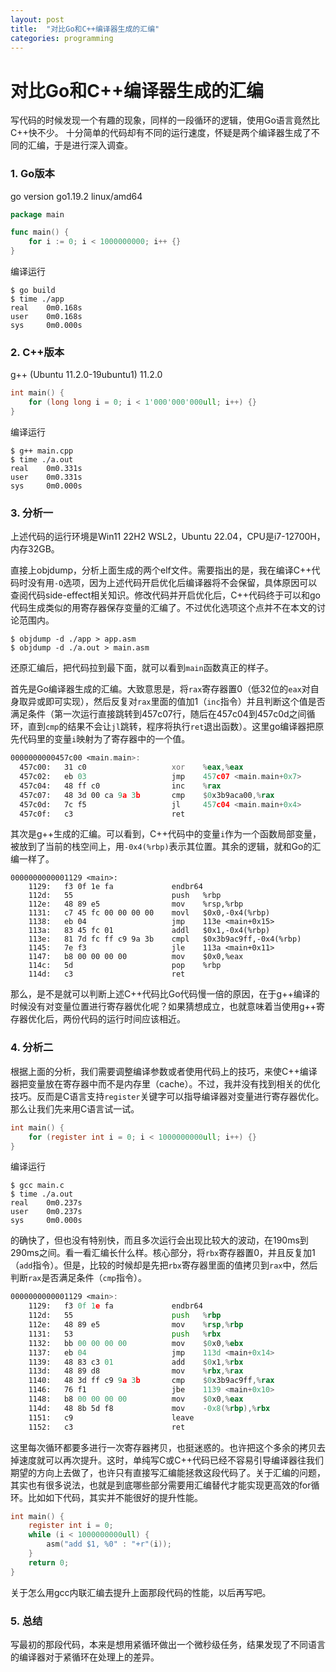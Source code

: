 ```yaml
---
layout: post
title:  "对比Go和C++编译器生成的汇编"
categories: programming
---
```



# 对比Go和C++编译器生成的汇编

写代码的时候发现一个有趣的现象，同样的一段循环的逻辑，使用Go语言竟然比C++快不少。
十分简单的代码却有不同的运行速度，怀疑是两个编译器生成了不同的汇编，于是进行深入调查。

### 1. Go版本

go version go1.19.2 linux/amd64

```go
package main

func main() {
    for i := 0; i < 1000000000; i++ {}
}
```

编译运行

```shell
$ go build
$ time ./app
real    0m0.168s
user    0m0.168s
sys     0m0.000s
```

### 2. C++版本

g++ (Ubuntu 11.2.0-19ubuntu1) 11.2.0

```c++
int main() {
    for (long long i = 0; i < 1'000'000'000ull; i++) {}
}
```

编译运行

```shell
$ g++ main.cpp
$ time ./a.out
real    0m0.331s
user    0m0.331s
sys     0m0.000s
```

### 3. 分析一

上述代码的运行环境是Win11 22H2 WSL2，Ubuntu 22.04，CPU是i7-12700H，内存32GB。

直接上objdump，分析上面生成的两个elf文件。需要指出的是，我在编译C++代码时没有用``-O``选项，因为上述代码开启优化后编译器将不会保留，具体原因可以查阅代码side-effect相关知识。修改代码并开启优化后，C++代码终于可以和go代码生成类似的用寄存器保存变量的汇编了。不过优化选项这个点并不在本文的讨论范围内。



```shell
$ objdump -d ./app > app.asm
$ objdump -d ./a.out > main.asm
```

还原汇编后，把代码拉到最下面，就可以看到``main``函数真正的样子。

首先是Go编译器生成的汇编。大致意思是，将``rax``寄存器置0（低32位的``eax``对自身取异或即可实现），然后反复对``rax``里面的值加1（``inc``指令）并且判断这个值是否满足条件（第一次运行直接跳转到457c07行，随后在457c04到457c0d之间循环，直到``cmp``的结果不会让``jl``跳转，程序将执行``ret``退出函数）。这里go编译器把原先代码里的变量``i``映射为了寄存器中的一个值。

```asm
0000000000457c00 <main.main>:
  457c00:	31 c0                	xor    %eax,%eax
  457c02:	eb 03                	jmp    457c07 <main.main+0x7>
  457c04:	48 ff c0             	inc    %rax
  457c07:	48 3d 00 ca 9a 3b    	cmp    $0x3b9aca00,%rax
  457c0d:	7c f5                	jl     457c04 <main.main+0x4>
  457c0f:	c3                   	ret
```

其次是g++生成的汇编。可以看到，C++代码中的变量``i``作为一个函数局部变量，被放到了当前的栈空间上，用``-0x4(%rbp)``表示其位置。其余的逻辑，就和Go的汇编一样了。

```
0000000000001129 <main>:
    1129:	f3 0f 1e fa          	endbr64
    112d:	55                   	push   %rbp
    112e:	48 89 e5             	mov    %rsp,%rbp
    1131:	c7 45 fc 00 00 00 00 	movl   $0x0,-0x4(%rbp)
    1138:	eb 04                	jmp    113e <main+0x15>
    113a:	83 45 fc 01          	addl   $0x1,-0x4(%rbp)
    113e:	81 7d fc ff c9 9a 3b 	cmpl   $0x3b9ac9ff,-0x4(%rbp)
    1145:	7e f3                	jle    113a <main+0x11>
    1147:	b8 00 00 00 00       	mov    $0x0,%eax
    114c:	5d                   	pop    %rbp
    114d:	c3                   	ret
```

那么，是不是就可以判断上述C++代码比Go代码慢一倍的原因，在于g++编译的时候没有对变量位置进行寄存器优化呢？如果猜想成立，也就意味着当使用g++寄存器优化后，两份代码的运行时间应该相近。


### 4. 分析二

根据上面的分析，我们需要调整编译参数或者使用代码上的技巧，来使C++编译器把变量放在寄存器中而不是内存里（cache）。不过，我并没有找到相关的优化技巧。反而是C语言支持``register``关键字可以指导编译器对变量进行寄存器优化。那么让我们先来用C语言试一试。


```c
int main() {
    for (register int i = 0; i < 1000000000ull; i++) {}
}
```

编译运行

```shell
$ gcc main.c
$ time ./a.out
real    0m0.237s
user    0m0.237s
sys     0m0.000s
```

的确快了，但也没有特别快，而且多次运行会出现比较大的波动，在190ms到290ms之间。看一看汇编长什么样。核心部分，将``rbx``寄存器置0，并且反复加1（``add``指令）。但是，比较的时候却是先把``rbx``寄存器里面的值拷贝到``rax``中，然后判断``rax``是否满足条件（``cmp``指令）。

```asm
0000000000001129 <main>:
    1129:	f3 0f 1e fa          	endbr64
    112d:	55                   	push   %rbp
    112e:	48 89 e5             	mov    %rsp,%rbp
    1131:	53                   	push   %rbx
    1132:	bb 00 00 00 00       	mov    $0x0,%ebx
    1137:	eb 04                	jmp    113d <main+0x14>
    1139:	48 83 c3 01          	add    $0x1,%rbx
    113d:	48 89 d8             	mov    %rbx,%rax
    1140:	48 3d ff c9 9a 3b    	cmp    $0x3b9ac9ff,%rax
    1146:	76 f1                	jbe    1139 <main+0x10>
    1148:	b8 00 00 00 00       	mov    $0x0,%eax
    114d:	48 8b 5d f8          	mov    -0x8(%rbp),%rbx
    1151:	c9                   	leave
    1152:	c3                   	ret
```

这里每次循环都要多进行一次寄存器拷贝，也挺迷惑的。也许把这个多余的拷贝去掉速度就可以再次提升。这时，单纯写C或C++代码已经不容易引导编译器往我们期望的方向上去做了，也许只有直接写汇编能拯救这段代码了。关于汇编的问题，其实也有很多说法，也就是到底哪些部分需要用汇编替代才能实现更高效的for循环。比如如下代码，其实并不能很好的提升性能。

```c
int main() {
    register int i = 0;
    while (i < 1000000000ull) {
        asm("add $1, %0" : "+r"(i));
    }
    return 0;
}
```

关于怎么用gcc内联汇编去提升上面那段代码的性能，以后再写吧。

### 5. 总结

写最初的那段代码，本来是想用紧循环做出一个微秒级任务，结果发现了不同语言的编译器对于紧循环在处理上的差异。